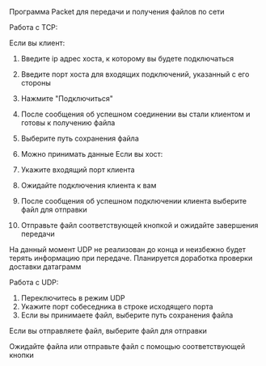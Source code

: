 Программа Packet для передачи и получения файлов по сети

Работа с TCP:

Если вы клиент:

1) Введите ip адрес хоста, к которому вы будете подключаться
2) Введите порт хоста для входящих подключений, указанный с его стороны
3) Нажмите "Подключиться"
4) После сообщения об успешном соединении вы стали клиентом и готовы к получению файла
5) Выберите путь сохранения файла
6) Можно принимать данные
Если вы хост:

1) Укажите входящий порт клиента
2) Ожидайте подключения клиента к вам
3) После сообщения об успешном подключении клиента выберите файл для отправки
4) Отправьте файл соответствующей кнопкой и ожидайте завершения передачи

На данный момент UDP не реализован до конца и неизбежно будет терять информацию при передаче. Планируется доработка проверки доставки датаграмм

Работа с UDP:
1) Переключитесь в режим UDP
2) Укажите порт собеседника в строке исходящего порта
3) Если вы принимаете файл, выберите путь сохранения файла

Если вы отправляете файл, выберите файл для отправки

Ожидайте файла или отправьте файл с помощью соответствующей кнопки

